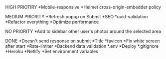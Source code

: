 HIGH PRIOTIRY
*Mobile-responsive
*Helmet cross-origin-embedder policy

MEDIUM PRIORITY
*Refresh popup on Submit
*SEO
*uuid-validation
*Refactor everything
*Optimize performance


NO PRIORITY
*Add to sidebar other user's photos around the selected area

DONE
*Doesn't send response on submit
*Title
*favicon
*Fix white screen after start
*Rate-limiter
*Backend data validation
*.env
*Deploy
*.gitignore
*Heroku
*Netlify
*Set environment variables
